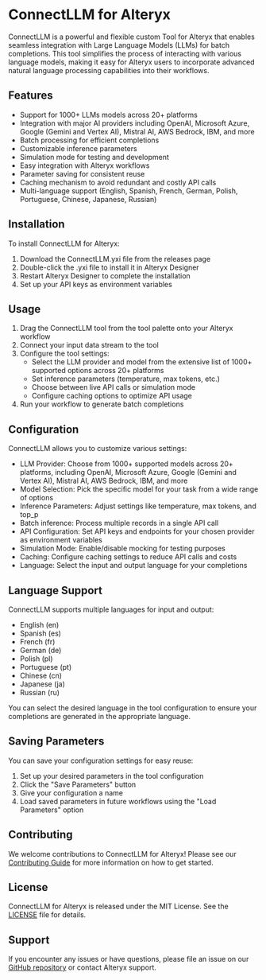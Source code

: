 # ConnectLLM for Alteryx

ConnectLLM is a powerful and flexible custom Tool for Alteryx that enables seamless integration with Large Language Models (LLMs) for batch completions. This tool simplifies the process of interacting with various language models, making it easy for Alteryx users to incorporate advanced natural language processing capabilities into their workflows.

## Features

- Support for 1000+ LLMs models across 20+ platforms
- Integration with major AI providers including OpenAI, Microsoft Azure, Google (Gemini and Vertex AI), Mistral AI, AWS Bedrock, IBM, and more
- Batch processing for efficient completions
- Customizable inference parameters
- Simulation mode for testing and development
- Easy integration with Alteryx workflows
- Parameter saving for consistent reuse
- Caching mechanism to avoid redundant and costly API calls
- Multi-language support (English, Spanish, French, German, Polish, Portuguese, Chinese, Japanese, Russian)

## Installation

To install ConnectLLM for Alteryx:

1. Download the ConnectLLM.yxi file from the releases page
2. Double-click the .yxi file to install it in Alteryx Designer
3. Restart Alteryx Designer to complete the installation
4. Set up your API keys as environment variables

## Usage

1. Drag the ConnectLLM tool from the tool palette onto your Alteryx workflow
2. Connect your input data stream to the tool
3. Configure the tool settings:
   - Select the LLM provider and model from the extensive list of 1000+ supported options across 20+ platforms
   - Set inference parameters (temperature, max tokens, etc.)
   - Choose between live API calls or simulation mode
   - Configure caching options to optimize API usage
4. Run your workflow to generate batch completions

## Configuration

ConnectLLM allows you to customize various settings:

- LLM Provider: Choose from 1000+ supported models across 20+ platforms, including OpenAI, Microsoft Azure, Google (Gemini and Vertex AI), Mistral AI, AWS Bedrock, IBM, and more
- Model Selection: Pick the specific model for your task from a wide range of options
- Inference Parameters: Adjust settings like temperature, max tokens, and top_p
- Batch inference: Process multiple records in a single API call
- API Configuration: Set API keys and endpoints for your chosen provider as environment variables
- Simulation Mode: Enable/disable mocking for testing purposes
- Caching: Configure caching settings to reduce API calls and costs
- Language: Select the input and output language for your completions

## Language Support

ConnectLLM supports multiple languages for input and output:

- English (en)
- Spanish (es)
- French (fr)
- German (de)
- Polish (pl)
- Portuguese (pt)
- Chinese (cn)
- Japanese (ja)
- Russian (ru)

You can select the desired language in the tool configuration to ensure your completions are generated in the appropriate language.

## Saving Parameters

You can save your configuration settings for easy reuse:

1. Set up your desired parameters in the tool configuration
2. Click the "Save Parameters" button
3. Give your configuration a name
4. Load saved parameters in future workflows using the "Load Parameters" option

## Contributing

We welcome contributions to ConnectLLM for Alteryx! Please see our [Contributing Guide](CONTRIBUTING.md) for more information on how to get started.

## License

ConnectLLM for Alteryx is released under the MIT License. See the [LICENSE](LICENSE) file for details.

## Support

If you encounter any issues or have questions, please file an issue on our [GitHub repository](https://github.com/jupiterbak/ConnectLLM-Alteryx/issues) or contact Alteryx support.
